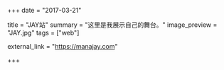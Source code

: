 +++
date = "2017-03-21"

title = "JAY站"
summary = "这里是我展示自己的舞台。"
image_preview = "JAY.jpg"
tags = ["web"]

external_link = "https://manajay.com"

+++


